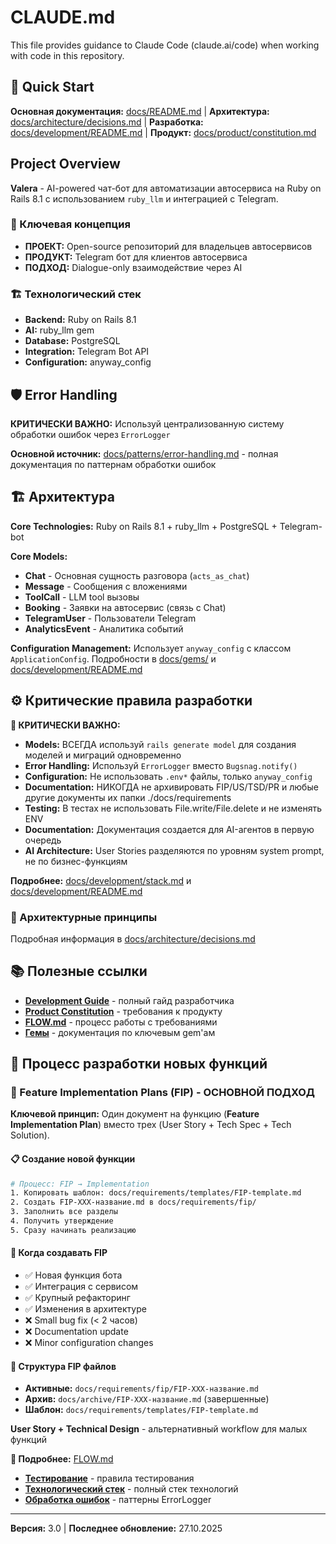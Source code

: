 # CLAUDE.md

This file provides guidance to Claude Code (claude.ai/code) when working with code in this repository.

## 🚀 Quick Start

**Основная документация:** [docs/README.md](docs/README.md) | **Архитектура:** [docs/architecture/decisions.md](docs/architecture/decisions.md) | **Разработка:** [docs/development/README.md](docs/development/README.md) | **Продукт:** [docs/product/constitution.md](docs/product/constitution.md)

## Project Overview

**Valera** - AI-powered чат-бот для автоматизации автосервиса на Ruby on Rails 8.1 с использованием `ruby_llm` и интеграцией с Telegram.

### 🎯 Ключевая концепция
- **ПРОЕКТ:** Open-source репозиторий для владельцев автосервисов
- **ПРОДУКТ:** Telegram бот для клиентов автосервиса
- **ПОДХОД:** Dialogue-only взаимодействие через AI

### 🏗️ Технологический стек
- **Backend:** Ruby on Rails 8.1
- **AI:** ruby_llm gem
- **Database:** PostgreSQL
- **Integration:** Telegram Bot API
- **Configuration:** anyway_config

## 🛡️ Error Handling

**КРИТИЧЕСКИ ВАЖНО:** Используй централизованную систему обработки ошибок через `ErrorLogger`

**Основной источник:** [docs/patterns/error-handling.md](docs/patterns/error-handling.md) - полная документация по паттернам обработки ошибок

## 🏗️ Архитектура

**Core Technologies:** Ruby on Rails 8.1 + ruby_llm + PostgreSQL + Telegram-bot

**Core Models:**
- **Chat** - Основная сущность разговора (`acts_as_chat`)
- **Message** - Сообщения с вложениями
- **ToolCall** - LLM tool вызовы
- **Booking** - Заявки на автосервис (связь с Chat)
- **TelegramUser** - Пользователи Telegram
- **AnalyticsEvent** - Аналитика событий

**Configuration Management:** Использует `anyway_config` с классом `ApplicationConfig`. Подробности в [docs/gems/](docs/gems/) и [docs/development/README.md](docs/development/README.md)

## ⚙️ Критические правила разработки

**🚨 КРИТИЧЕСКИ ВАЖНО:**
- **Models:** ВСЕГДА используй `rails generate model` для создания моделей и миграций одновременно
- **Error Handling:** Используй `ErrorLogger` вместо `Bugsnag.notify()`
- **Configuration:** Не использовать `.env*` файлы, только `anyway_config`
- **Documentation:** НИКОГДА не архивировать FIP/US/TSD/PR и любые другие документы их папки ./docs/requirements
- **Testing:** В тестах не использовать File.write/File.delete и не изменять ENV
- **Documentation:** Документация создается для AI-агентов в первую очередь
- **AI Architecture:** User Stories разделяются по уровням system prompt, не по бизнес-функциям

**Подробнее:** [docs/development/stack.md](docs/development/stack.md) и [docs/development/README.md](docs/development/README.md)

### 🎯 Архитектурные принципы
Подробная информация в [docs/architecture/decisions.md](docs/architecture/decisions.md)


## 📚 Полезные ссылки

- **[Development Guide](docs/development/README.md)** - полный гайд разработчика
- **[Product Constitution](docs/product/constitution.md)** - требования к продукту
- **[FLOW.md](docs/FLOW.md)** - процесс работы с требованиями
- **[Гемы](docs/gems/README.md)** - документация по ключевым gem'ам

## 🔄 Процесс разработки новых функций

### 🎯 Feature Implementation Plans (FIP) - ОСНОВНОЙ ПОДХОД

**Ключевой принцип:** Один документ на функцию (**Feature Implementation Plan**) вместо трех (User Story + Tech Spec + Tech Solution).

#### 📋 Создание новой функции
```bash
# Процесс: FIP → Implementation
1. Копировать шаблон: docs/requirements/templates/FIP-template.md
2. Создать FIP-XXX-название.md в docs/requirements/fip/
3. Заполнить все разделы
4. Получить утверждение
5. Сразу начинать реализацию
```

#### 🎯 Когда создавать FIP
- ✅ Новая функция бота
- ✅ Интеграция с сервисом
- ✅ Крупный рефакторинг
- ✅ Изменения в архитектуре
- ❌ Small bug fix (< 2 часов)
- ❌ Documentation update
- ❌ Minor configuration changes

#### 📁 Структура FIP файлов
- **Активные:** `docs/requirements/fip/FIP-XXX-название.md`
- **Архив:** `docs/archive/FIP-XXX-название.md` (завершенные)
- **Шаблон:** `docs/requirements/templates/FIP-template.md`

**User Story + Technical Design** - альтернативный workflow для малых функций

**📖 Подробнее:** [FLOW.md](docs/FLOW.md)
- **[Тестирование](docs/development/README.md#testing)** - правила тестирования
- **[Технологический стек](docs/development/stack.md)** - полный стек технологий
- **[Обработка ошибок](docs/patterns/error-handling.md)** - паттерны ErrorLogger

---
**Версия:** 3.0 | **Последнее обновление:** 27.10.2025
